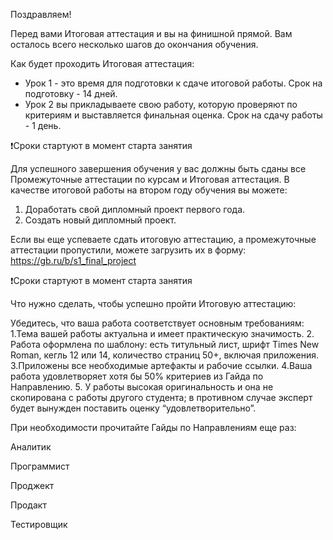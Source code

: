 Поздравляем!

Перед вами Итоговая аттестация и вы на финишной прямой. Вам осталось всего несколько шагов до окончания обучения.

Как будет проходить Итоговая аттестация:
- Урок 1 - это время для подготовки к сдаче итоговой работы. Срок на подготовку - 14 дней.
- Урок 2 вы прикладываете свою работу, которую проверяют по критериям и выставляется финальная оценка. Срок на сдачу работы - 1 день.

❗️Сроки стартуют в момент старта занятия

Для успешного завершения обучения у вас должны быть сданы все Промежуточные аттестации по курсам и Итоговая аттестация.
В качестве итоговой работы на втором году обучения вы можете:
1. Доработать свой дипломный проект первого года.
2. Создать новый дипломный проект.

Если вы еще успеваете сдать итоговую аттестацию, а промежуточные аттестации пропустили, можете загрузить их в форму: https://gb.ru/b/s1_final_project

❗️Сроки стартуют в момент старта занятия

Что нужно сделать, чтобы успешно пройти Итоговую аттестацию:

Убедитесь, что ваша работа соответствует основным требованиям:
1.Тема вашей работы актуальна и имеет практическую значимость.
2. Работа оформлена по шаблону: есть титульный лист, шрифт Times New Roman, кегль 12 или 14, количество страниц 50+, включая приложения.
3.Приложены все необходимые артефакты и рабочие ссылки.
4.Ваша работа удовлетворяет хотя бы 50% критериев из Гайда по Направлению.
5. У работы высокая оригинальность и она не скопирована с работы другого студента; в противном случае эксперт будет вынужден поставить оценку “удовлетворительно”.

При необходимости прочитайте Гайды по Направлениям еще раз:

Аналитик

Программист

Проджект

Продакт

Тестировщик